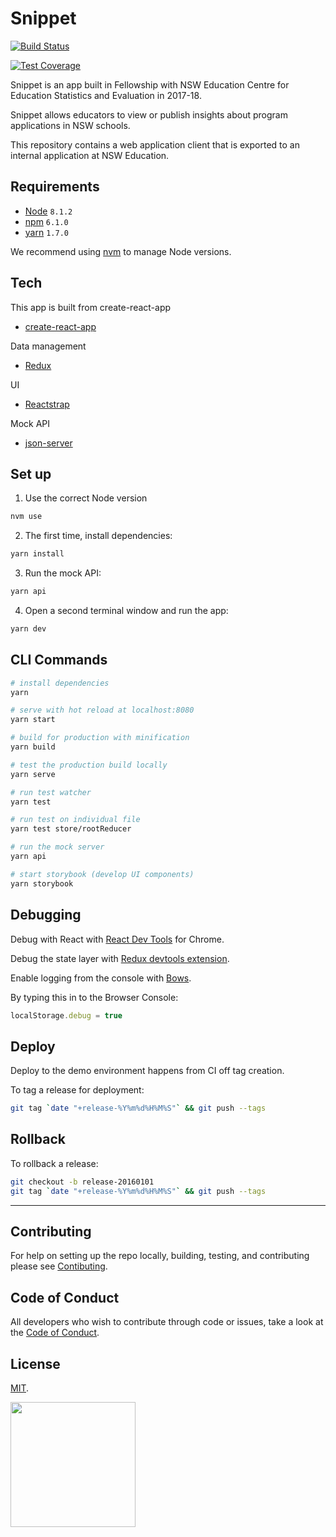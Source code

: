 # Snippet 

[![Build Status](https://travis-ci.org/CodeforAustralia/cese-snippet.svg?branch=master&)](https://travis-ci.org/CodeforAustralia/cese-snippet)

[![Test Coverage](https://api.codeclimate.com/v1/badges/2092e91a51aa5a067495/test_coverage)](https://codeclimate.com/github/CodeforAustralia/cese-snippet/test_coverage)


Snippet is an app built in Fellowship with NSW Education Centre for Education Statistics and Evaluation in 2017-18. 

Snippet allows educators to view or publish insights about program applications in NSW schools.

This repository contains a web application client that is exported to an internal application at NSW Education.  


## Requirements

* [Node](https://nodejs.org/en/) `8.1.2`
* [npm](http://npmjs.com/) `6.1.0`
* [yarn](https://yarnpkg.com) `1.7.0`

We recommend using [nvm](https://github.com/creationix/nvm) to manage Node versions.


## Tech  

This app is built from create-react-app
- [create-react-app](https://github.com/facebook/create-react-app)

Data management 
- [Redux](https://redux.js.org)

UI
- [Reactstrap](https://reactstrap.github.io)

Mock API
- [json-server](https://www.npmjs.com/package/json-server)


## Set up


1. Use the correct Node version

``` bash
nvm use
````

2. The first time, install dependencies:

```bash 
yarn install 
```

3. Run the mock API: 

```bash 
yarn api
```

4. Open a second terminal window and run the app:

```bash 
yarn dev
``` 


## CLI Commands

```bash
# install dependencies
yarn

# serve with hot reload at localhost:8080
yarn start

# build for production with minification
yarn build

# test the production build locally
yarn serve 

# run test watcher
yarn test

# run test on individual file
yarn test store/rootReducer

# run the mock server
yarn api

# start storybook (develop UI components)
yarn storybook 
```


## Debugging

Debug with React with [React Dev Tools](https://chrome.google.com/webstore/detail/react-developer-tools/fmkadmapgofadopljbjfkapdkoienihi) for Chrome.


Debug the state layer with [Redux devtools extension](https://chrome.google.com/webstore/detail/redux-devtools/lmhkpmbekcpmknklioeibfkpmmfibljd).


Enable logging from the console with [Bows](https://www.npmjs.com/package/bows).

By typing this in to the Browser Console:

```js
localStorage.debug = true
```


## Deploy

Deploy to the demo environment happens from CI off tag creation.

To tag a release for deployment:

```bash
git tag `date "+release-%Y%m%d%H%M%S"` && git push --tags
```


## Rollback

To rollback a release:

```bash
git checkout -b release-20160101
git tag `date "+release-%Y%m%d%H%M%S"` && git push --tags
```


---

## Contributing

For help on setting up the repo locally, building, testing, and contributing
please see [Contibuting](https://github.com/CodeforAustralia/standards/blob/master/templates/CONTRIBUTING.md).

## Code of Conduct

All developers who wish to contribute through code or issues, take a look at the
[Code of Conduct](https://github.com/CodeforAustralia/standards/blob/master/templates/CODE_OF_CONDUCT.md).

## License

[MIT](https://github.com/CodeforAustralia/cese-snippet/blob/master/LICENSE).


<img src="https://codeforaustralia.org/wp-content/uploads/2017/11/Main-Logo-Black-1.png" width="200" />

